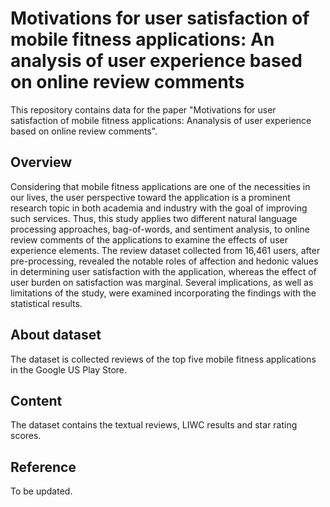 # Motivations for user satisfaction of mobile fitness applications: An analysis of user experience based on online review comments
This repository contains data for the paper "Motivations for user satisfaction of mobile fitness applications: Ananalysis of user experience based on online review comments".

## Overview
Considering that mobile fitness applications are one of the necessities in our lives, the user perspective toward the application is a prominent research topic in both academia and industry with the goal of improving such services. Thus, this study applies two different natural language processing approaches, bag-of-words, and sentiment analysis, to online review comments of the applications to examine the effects of user experience elements. The review dataset collected from 16,461 users, after pre-processing, revealed the notable roles of affection and hedonic values in determining user satisfaction with the application, whereas the effect of user burden on satisfaction was marginal. Several implications, as well as limitations of the study, were examined incorporating the findings with the statistical results.

## About dataset
The dataset is collected reviews of the top five mobile fitness applications in the Google US Play Store.

## Content
The dataset contains the textual reviews, LIWC results and star rating scores.

## Reference
To be updated.

